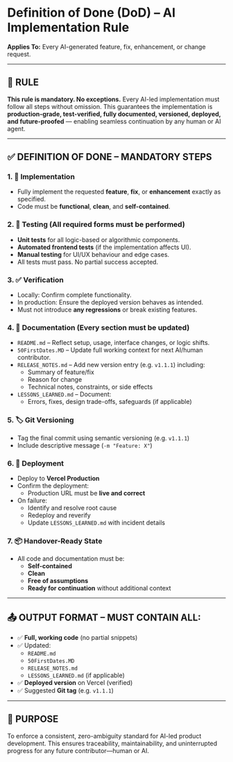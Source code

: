 # Definition of Done (DoD) – AI Implementation Rule

**Applies To:** Every AI-generated feature, fix, enhancement, or change request.

---

## 🚨 RULE

**This rule is mandatory. No exceptions.** Every AI-led implementation must follow all steps without omission. This guarantees the implementation is **production-grade, test-verified, fully documented, versioned, deployed, and future-proofed** — enabling seamless continuation by any human or AI agent.

---

## ✅ DEFINITION OF DONE – MANDATORY STEPS

### 1. 🔧 Implementation
- Fully implement the requested **feature**, **fix**, or **enhancement** exactly as specified.
- Code must be **functional**, **clean**, and **self-contained**.

### 2. 🧪 Testing (All required forms must be performed)
- **Unit tests** for all logic-based or algorithmic components.
- **Automated frontend tests** (if the implementation affects UI).
- **Manual testing** for UI/UX behaviour and edge cases.
- All tests must pass. No partial success accepted.

### 3. ✅ Verification
- Locally: Confirm complete functionality.
- In production: Ensure the deployed version behaves as intended.
- Must not introduce **any regressions** or break existing features.

### 4. 📝 Documentation (Every section must be updated)
- `README.md` – Reflect setup, usage, interface changes, or logic shifts.
- `50FirstDates.MD` – Update full working context for next AI/human contributor.
- `RELEASE_NOTES.md` – Add new version entry (e.g. `v1.1.1`) including:
  - Summary of feature/fix
  - Reason for change
  - Technical notes, constraints, or side effects
- `LESSONS_LEARNED.md` – Document:
  - Errors, fixes, design trade-offs, safeguards (if applicable)

### 5. 🏷️ Git Versioning
- Tag the final commit using semantic versioning (e.g. `v1.1.1`)
- Include descriptive message (`-m "Feature: X"`)

### 6. 🚀 Deployment
- Deploy to **Vercel Production**
- Confirm the deployment:
  - Production URL must be **live and correct**
- On failure:
  - Identify and resolve root cause
  - Redeploy and reverify
  - Update `LESSONS_LEARNED.md` with incident details

### 7. 📦 Handover-Ready State
- All code and documentation must be:
  - **Self-contained**
  - **Clean**
  - **Free of assumptions**
  - **Ready for continuation** without additional context

---

## 📤 OUTPUT FORMAT – MUST CONTAIN ALL:

- ✅ **Full, working code** (no partial snippets)
- ✅ Updated:
  - `README.md`
  - `50FirstDates.MD`
  - `RELEASE_NOTES.md`
  - `LESSONS_LEARNED.md` (if applicable)
- ✅ **Deployed version** on Vercel (verified)
- ✅ Suggested **Git tag** (e.g. `v1.1.1`)

---

## 🎯 PURPOSE

To enforce a consistent, zero-ambiguity standard for AI-led product development. This ensures traceability, maintainability, and uninterrupted progress for any future contributor—human or AI.
